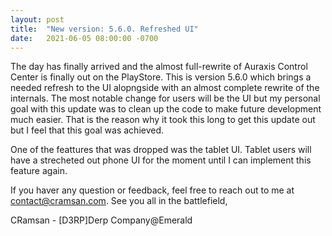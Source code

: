 ```yaml
---
layout: post
title:  "New version: 5.6.0. Refreshed UI"
date:   2021-06-05 08:00:00 -0700
---
```


The day has finally arrived and the almost full-rewrite of Auraxis Control Center is finally out on the PlayStore. This is version 5.6.0 which brings a needed refresh to the UI alopngside with an almost complete rewrite of the internals.
The most notable change for users will be the UI but my personal goal with this update was to clean up the code to make future development much easier. That is the reason why it took this long to get this update out but I feel that this goal was achieved.

One of the feattures that was dropped was the tablet UI. Tablet users will have a strecheted out phone UI for the moment until I can implement this feature again. 

If you haver any question or feedback, feel free to reach out to me at [contact@cramsan.com](mailto:contact@cramsan.com). See you all in the battlefield,

CRamsan - [D3RP]Derp Company@Emerald

